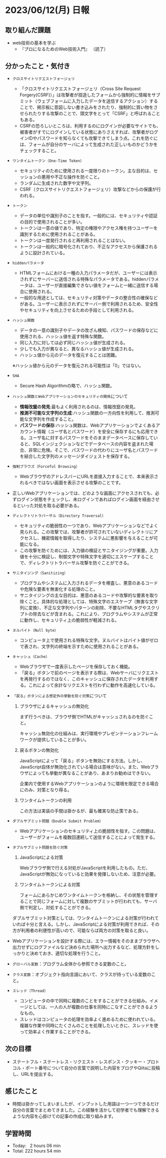 # 2023/06/12(月) 日報
## 取り組んだ課題
- web技術の基本を学ぶ
  - 『プロになるためのWeb技術入門』 （読了）

## 分かったこと・気付き
- `クロスサイトリクエストフォージェリ`
  - 「クロスサイトリクエストフォージェリ（Cross Site Request Forgery(CSRF)）」は攻撃者が捏造したフォームから強制的に情報をサブミット（ウェブフォームに入力したデータを送信するアクション）することで、掲示板に意図しない書き込みをされたり、強制的に買い物をさせられたりする攻撃のことで、頭文字をとって「CSRF」と呼ばれることもある。
  - CSRFの恐ろしいところは、利用するのにログインが必要なサイトでも、被害者がすでにログインしている状態にありさえすれば、攻撃者がログインIDやパスワードを知らなくても攻撃できてしまう点。これを防ぐには、フォームが自分のサーバによって生成された正しいものかどうかをチェックすること。
- `ワンタイムトークン（One-Time Token）`
  - セキュリティのために使用される一度限りのトークン。主な目的は、セッションの悪用や不正な操作を防ぐこと。
  - ランダムに生成された数字や文字列。
  - CSRF（クロスサイトリクエストフォージェリ）攻撃などからの保護が行われる。
- `トークン`
  - データの単位や識別子のことを指す。一般的には、セキュリティや認証の目的で使用されることが多い。
  - トークンは一意の値であり、特定の権限やアクセス権を持つユーザーを識別するために使用されることがある。
  - トークンは一度発行されると再利用されることはない。
  - トークンは一般的に暗号化されており、不正なアクセスから保護されるように設計されている。
- `hiddenパラメータ`
  - HTMLフォームにおける一種の入力パラメータだが、ユーザーには表示されずにサーバーに送信される特殊なパラメータである。hiddenパラメータは、ユーザーが直接編集できない値をフォームと一緒に送信する場合に使用される。
  - 一般的な用途としては、セキュリティ対策やデータの整合性の確保などがある。ユーザーに表示されずにサーバー側で利用されるため、安全性やセキュリティを向上させるための手段として利用される。
- `ハッシュ関数`
  - データの一意の識別子やデータの改ざん検知、パスワードの保存などに使用される、ハッシュ値を返す特殊な関数。
  - 同じ入力に対しては必ず同じハッシュ値が生成される。
  - 少しでも入力が異なると、異なるハッシュ値が生成される。
  - ハッシュ値から元のデータを復元することは困難。
  
  ※ハッシュ値から元のデータを復元される可能性は「0」ではない。
        
- `SHA`
  - Secure Hash Algorithmの略で、ハッシュ関数。
- `ハッシュ関数とWebアプリケーションのセキュリティの関係`について
  - **情報改竄の発見**:最もよく利用されるのは、情報改竄の発見。
  - **推測不可能な文字列の生成**:ハッシュ関数の一方向性を利用して、推測可能な文字列を作成すること。
  - **パスワードの保存**:ハッシュ関数は、Webアプリケーションでよくあるアカウント情報（ユーザ名とパスワード）を安全に保存するにも応用できる。ユーザ名に対するパスワードをそのままデータベースに保存していると、SQLインジェクションなどでデータベースの内容を盗まれた場合、非常に危険。そこで、パスワードの代わりにユーザ名とパスワードを結合した文字列のメッセージダイジェストを保存する。
- `強制ブラウズ（Forceful Browsing）`
  - WebブラウザのアドレスバーにURLを直接入力することで、本来表示されるべきではない画面を表示させる攻撃のことです。
- 正しいWebアプリケーションでは、どのような画面にアクセスされても、必ずログイン状態をチェックし、未ログインであればログイン画面を経由させるといった対処を取る必要がある。
- `ディレクトリトラバーサル（Directory Traversal）`
  - セキュリティの脆弱性の一つであり、Webアプリケーションなどでよく見られる。この攻撃では、攻撃者が許可されていないディレクトリにアクセスし、機密情報を取得したり、システムに悪影響を与えることが可能になる。
  - この攻撃を防ぐためには、入力値の検証とサニタイジングが重要。入力値を十分に検証し、制御文字や特殊文字を適切にエスケープすることで、ディレクトリトラバーサル攻撃を防ぐことができる。
- `サニタイジング（Sanitizing）`
  - プログラムやシステムに入力されるデータを検査し、悪意のあるコードや危険な要素を無害化する処理のこと。
  - サニタイジングの主な目的は、悪意のあるコードや攻撃的な要素を取り除くこと。具体的な処理としては、特殊文字のエスケープ（無害な文字列に変換）、不正な文字列やパターンの削除、不要なHTMLタグやスクリプトの除去などが含まれる。これにより、プログラムやシステムが正常に動作し、セキュリティ上の脆弱性が軽減される。
- `ヌルバイト（Null byte）`
  - コンピュータ上で使用される特殊な文字。ヌルバイトはバイト値がゼロで表され、文字列の終端を示すために使用されることがある。
- `キャッシュ（Cache）`
  - Webブラウザで一度表示したページを保存しておく機能。
  - 「戻る」ボタンで前のページを表示する際は、Webサーバにリクエストを再発行するのではなく、このキャッシュに保存されたデータを利用する。これによって余計なリクエストを行わずに動作を高速化している。
- `「戻る」ボタンによる想定外の挙動を防ぐ対策`について
    1. ブラウザによるキャッシュの無効化
        
        まず行うべきは、ブラウザ側でHTMLがキャッシュされるのを防ぐこと。
        
        キャッシュ無効化の仕組みは、実行環境やプレゼンテーションフレームワークが提供していることが多い。
        
    2. 戻るボタンの無効化
        
        JavaScriptによって「戻る」ボタンを無効にする方法。しかし、JavaScript自体が無効化されている場合は意味がない。また、Webブラウザによっても挙動が異なることがあり、あまりお勧めはできない。
        
        企業内で使用するWebアプリケーションのように環境を限定できる場合にのみ、対策となり得る。
        
    3. ワンタイムトークンの利用
        
        この方法は実装の手間は掛かるが、最も確実な防止策である。
        
- `ダブルサブミット問題（Double Submit Problem）`
  - Webアプリケーションのセキュリティ上の脆弱性を指す。この問題は、ユーザーがフォームを複数回連続して送信することによって発生する。
- `タブルサブミット問題を防ぐ対策`
    1. JavaScriptによる対策
        
        Webブラウザ側で行える対処がJavaScriptを利用したもの。ただ、JavaScriptが無効になっていると効果を発揮しないため、注意が必要。
        
    2. ワンタイムトークンによる対策
        
        フォームにあらかじめワンタイムトークンを格納し、その状態を管理することで同じフォームに対して複数のサブミットが行われても、サーバ側で判定し、対処することができる。
        
    ダブルサブミット対策としては、ワンタイムトークンによる対策が行われていれば十分と言える。しかし、JavaScriptによる対策が利用できれば、その方が利用者の利便性が高いので、可能ならば両方の対策を取ると良い。
    
- Webアプリケーションを設計する際には、エラー情報をそのままブラウザへ出力せずにログファイルなど決められた場所へ出力するなど、処理方針をしっかりと決めておき、適切な処理を行うこと。
- `グローバル変数`：プログラム全体から参照できる変数のこと。
- `クラス変数`：オブジェクト指向言語において、クラスが持っている変数のこと。
- `スレッド（Thread）`
  - コンピュータの中で同時に複数のことをすることができる仕組み。イメージとしては、一人の人が複数の仕事を同時にこなすことができるようなもの。
  - スレッドはコンピュータの処理を効率よく進めるために使われている。複雑な作業や同時にたくさんのことを処理したいときに、スレッドを使って効率よく作業することができる。

## 次の目標
- ステートフル・ステートレス・リクエスト・レスポンス・クッキー・プロトコル・ポート番号について自分の言葉で説明した内容をブログやQiitaに投稿し、URLを提出する。

## 感じたこと
- 時間は掛かってしまいましたが、インプットした用語は一つ一つできるだけ自分の言葉でまとめてきました。この経験を活かして初学者でも理解できるような内容を心掛けての記事の作成に取り組みます。

## 学習時間
- Today:&nbsp;&nbsp; 2 hours 06 min
- Total: 222 hours 54 min
